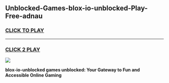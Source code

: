 
## Unblocked-Games-blox-io-unblocked-Play-Free-adnau
<h3>
<a href="https://premium76.site?title=blox-io-unblocked&ref=10A">CLICK TO PLAY</a></h3>
<hr>

<h3>
<a href="https://premium76.site?title=blox-io-unblocked&ref=10A">CLICK 2 PLAY</a>
  
</h3>

<a href="https://premium76.site?title=blox-io-unblocked&ref=10A"><img src="https://clearcache.store/games.png"></a>


**blox-io-unblocked games unblocked: Your Gateway to Fun and Accessible Online Gaming**
